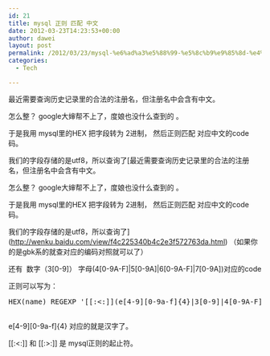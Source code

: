 ```yaml
---
id: 21
title: mysql 正则 匹配 中文
date: 2012-03-23T14:23:53+00:00
author: dawei
layout: post
permalink: /2012/03/23/mysql-%e6%ad%a3%e5%88%99-%e5%8c%b9%e9%85%8d-%e4%b8%ad%e6%96%87/
categories:
  - Tech

---
```

最近需要查询历史记录里的合法的注册名，但注册名中会含有中文。
  
怎么整？ google大婶帮不上了，度娘也没什么查到的 。
  
于是我用 mysql里的HEX 把字段转为 2进制， 然后正则匹配 对应中文的code码。
  
我们的字段存储的是utf8，所以查询了[最近需要查询历史记录里的合法的注册名，但注册名中会含有中文。
  
怎么整？ google大婶帮不上了，度娘也没什么查到的 。
  
于是我用 mysql里的HEX 把字段转为 2进制， 然后正则匹配 对应中文的code码。
  
我们的字段存储的是utf8，所以查询了](http://wenku.baidu.com/view/f4c225340b4c2e3f572763da.html) （如果你的是gbk系的就查对应的编码对照就可以了）
  
还有  数字（3[0-9]） 字母(4[0-9A-F]|5[0-9A]|6[0-9A-F]|7[0-9A])对应的code
  
正则可以写为：

<pre>HEX(name) REGEXP '[[:&lt;:]](e[4-9][0-9a-f]{4}|3[0-9]|4[0-9A-F]|5[0-9A]|6[0-9A-F]|7[0-9A]|5F)+[[:>:]]'

</pre>

e\[4-9\]\[0-9a-f\]{4} 对应的就是汉字了。
  
[[:\<:]] 和 [[:\>:]] 是 mysql正则的起止符。
